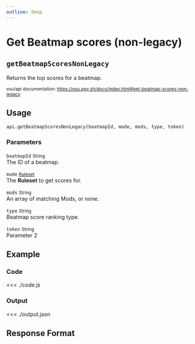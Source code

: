 ```yaml
---
outline: deep
---
```


# Get Beatmap scores (non-legacy) <Badge type="info" text="GET"/>

## `getBeatmapScoresNonLegacy`

Returns the top scores for a beatmap.

<small>osu!api documentation: https://osu.ppy.sh/docs/index.html#get-beatmap-scores-non-legacy</small>

## Usage

`api.getBeatmapScoresNonLegacy(beatmapId, mode, mods, type, token)`

### Parameters

`beatmapId` <small>String</small><br>
The ID of a beatmap.

`mode` <small>[Ruleset](../types/ruleset)</small> <Badge type="tip" text="optional" /><br>
The **Ruleset** to get scores for.

`mods` <small>String</small> <Badge type="tip" text="optional" /><br>
An array of matching Mods, or none.

`type` <small>String</small> <Badge type="tip" text="optional" /><br>
Beatmap score ranking type.

`token` <small>String</small> <Badge type="tip" text="optional" /><br>
Parameter 2

## Example

### Code
<<< ./code.js

### Output
<<< ./output.json

## Response Format